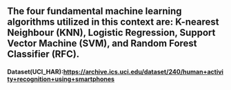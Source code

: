 ## The four fundamental machine learning algorithms utilized in this context are: K-nearest Neighbour (KNN), Logistic Regression, Support Vector Machine (SVM), and Random Forest Classifier (RFC).
#### Dataset(UCI_HAR):https://archive.ics.uci.edu/dataset/240/human+activity+recognition+using+smartphones
